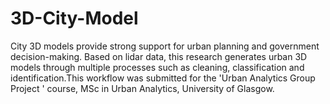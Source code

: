 # 3D-City-Model
City 3D models provide strong support for urban planning and government decision-making. Based on lidar data, this research generates urban 3D models through multiple processes such as cleaning, classification and identification.This workflow was submitted for the 'Urban Analytics Group Project ' course, MSc in Urban Analytics, University of Glasgow.

